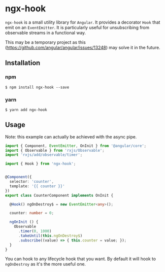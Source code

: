 # ngx-hook

`ngx-hook` is a small utility library for `Angular`. 
It provides a decorator `Hook` that emit on an `EventEmitter`. It is particularly useful for unsubscribing
from observable streams in a functional way.

This may be a temporary project as this (https://github.com/angular/angular/issues/13248) may solve it in the future.

## Installation 

### npm 

```
$ npm install ngx-hook --save
```

### yarn 

```
$ yarn add ngx-hook
```

## Usage

Note: this example can actually be achieved with the async pipe. 

```typescript
import { Component, EventEmitter, OnInit } from '@angular/core';
import { Observable } from 'rxjs/Observable';
import 'rxjs/add/observable/timer';

import { Hook } from 'ngx-hook';


@Component({
  selector: 'counter',
  template: '{{ counter }}'
})
export class CounterComponent implements OnInit {

  @Hook() ngOnDestroy$ = new EventEmitter<any>();

  counter: number = 0;

  ngOnInit () {
    Observable
      .timer(0, 1000)
      .takeUntil(this.ngOnDestroy$)
      .subscribe((value) => { this.counter = value; });
  }
}
```

You can hook to any lifecycle hook that you want. By default it will hook to `ngOnDestroy` as it's the more useful one.